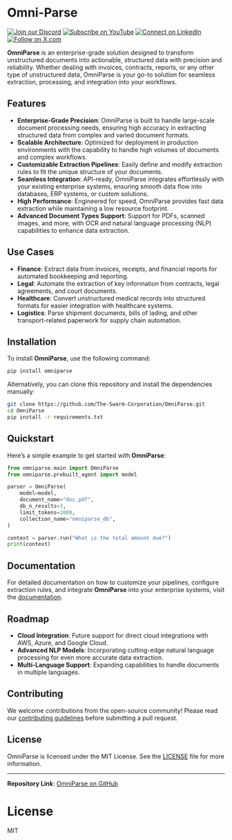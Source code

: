 # Omni-Parse

[![Join our Discord](https://img.shields.io/badge/Discord-Join%20our%20server-5865F2?style=for-the-badge&logo=discord&logoColor=white)](https://discord.gg/agora-999382051935506503) [![Subscribe on YouTube](https://img.shields.io/badge/YouTube-Subscribe-red?style=for-the-badge&logo=youtube&logoColor=white)](https://www.youtube.com/@kyegomez3242) [![Connect on LinkedIn](https://img.shields.io/badge/LinkedIn-Connect-blue?style=for-the-badge&logo=linkedin&logoColor=white)](https://www.linkedin.com/in/kye-g-38759a207/) [![Follow on X.com](https://img.shields.io/badge/X.com-Follow-1DA1F2?style=for-the-badge&logo=x&logoColor=white)](https://x.com/kyegomezb)

**OmniParse** is an enterprise-grade solution designed to transform unstructured documents into actionable, structured data with precision and reliability. Whether dealing with invoices, contracts, reports, or any other type of unstructured data, OmniParse is your go-to solution for seamless extraction, processing, and integration into your workflows.


## Features

- **Enterprise-Grade Precision**: OmniParse is built to handle large-scale document processing needs, ensuring high accuracy in extracting structured data from complex and varied document formats.
- **Scalable Architecture**: Optimized for deployment in production environments with the capability to handle high volumes of documents and complex workflows.
- **Customizable Extraction Pipelines**: Easily define and modify extraction rules to fit the unique structure of your documents.
- **Seamless Integration**: API-ready, OmniParse integrates effortlessly with your existing enterprise systems, ensuring smooth data flow into databases, ERP systems, or custom solutions.
- **High Performance**: Engineered for speed, OmniParse provides fast data extraction while maintaining a low resource footprint.
- **Advanced Document Types Support**: Support for PDFs, scanned images, and more, with OCR and natural language processing (NLP) capabilities to enhance data extraction.

## Use Cases

- **Finance**: Extract data from invoices, receipts, and financial reports for automated bookkeeping and reporting.
- **Legal**: Automate the extraction of key information from contracts, legal agreements, and court documents.
- **Healthcare**: Convert unstructured medical records into structured formats for easier integration with healthcare systems.
- **Logistics**: Parse shipment documents, bills of lading, and other transport-related paperwork for supply chain automation.
  
## Installation

To install **OmniParse**, use the following command:

```bash
pip install omniparse
```

Alternatively, you can clone this repository and install the dependencies manually:

```bash
git clone https://github.com/The-Swarm-Corporation/OmniParse.git
cd OmniParse
pip install -r requirements.txt
```

## Quickstart

Here’s a simple example to get started with **OmniParse**:

```python
from omniparse.main import OmniParse
from omniparse.prebuilt_agent import model

parser = OmniParse(
    model=model,
    document_name="doc.pdf",
    db_n_results=3,
    limit_tokens=1000,
    collection_name="omniparse_db",
)

context = parser.run("What is the total amount due?")
print(context)

```

## Documentation

For detailed documentation on how to customize your pipelines, configure extraction rules, and integrate **OmniParse** into your enterprise systems, visit the [documentation](https://docs.omniparse.io).

## Roadmap

- **Cloud Integration**: Future support for direct cloud integrations with AWS, Azure, and Google Cloud.
- **Advanced NLP Models**: Incorporating cutting-edge natural language processing for even more accurate data extraction.
- **Multi-Language Support**: Expanding capabilities to handle documents in multiple languages.

## Contributing

We welcome contributions from the open-source community! Please read our [contributing guidelines](CONTRIBUTING.md) before submitting a pull request.

## License

OmniParse is licensed under the MIT License. See the [LICENSE](LICENSE) file for more information.

---

**Repository Link**: [OmniParse on GitHub](https://github.com/The-Swarm-Corporation/OmniParse)



# License
MIT
